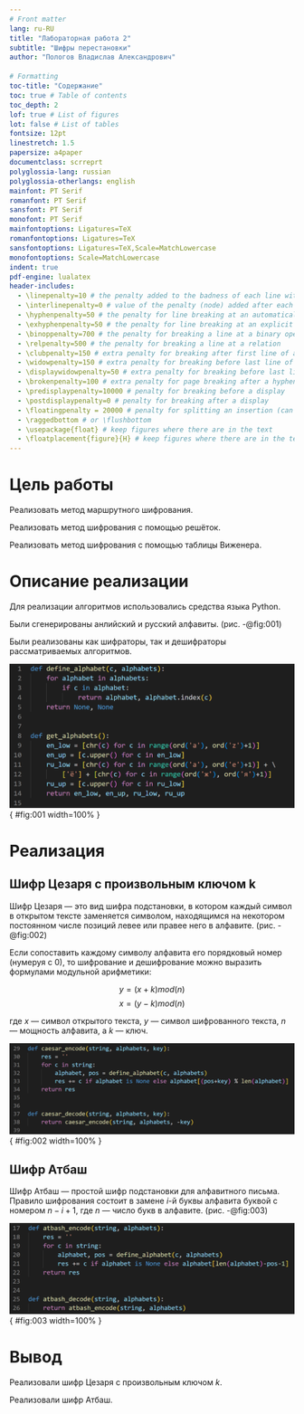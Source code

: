 ```yaml
---
# Front matter
lang: ru-RU
title: "Лабораторная работа 2"
subtitle: "Шифры перестановки" 
author: "Пологов Владислав Александрович"

# Formatting
toc-title: "Содержание"
toc: true # Table of contents
toc_depth: 2
lof: true # List of figures
lot: false # List of tables
fontsize: 12pt
linestretch: 1.5
papersize: a4paper
documentclass: scrreprt
polyglossia-lang: russian
polyglossia-otherlangs: english
mainfont: PT Serif
romanfont: PT Serif
sansfont: PT Serif
monofont: PT Serif
mainfontoptions: Ligatures=TeX
romanfontoptions: Ligatures=TeX
sansfontoptions: Ligatures=TeX,Scale=MatchLowercase
monofontoptions: Scale=MatchLowercase
indent: true
pdf-engine: lualatex
header-includes:
  - \linepenalty=10 # the penalty added to the badness of each line within a paragraph (no associated penalty node) Increasing the value makes tex try to have fewer lines in the paragraph.
  - \interlinepenalty=0 # value of the penalty (node) added after each line of a paragraph.
  - \hyphenpenalty=50 # the penalty for line breaking at an automatically inserted hyphen
  - \exhyphenpenalty=50 # the penalty for line breaking at an explicit hyphen
  - \binoppenalty=700 # the penalty for breaking a line at a binary operator
  - \relpenalty=500 # the penalty for breaking a line at a relation
  - \clubpenalty=150 # extra penalty for breaking after first line of a paragraph
  - \widowpenalty=150 # extra penalty for breaking before last line of a paragraph
  - \displaywidowpenalty=50 # extra penalty for breaking before last line before a display math
  - \brokenpenalty=100 # extra penalty for page breaking after a hyphenated line
  - \predisplaypenalty=10000 # penalty for breaking before a display
  - \postdisplaypenalty=0 # penalty for breaking after a display
  - \floatingpenalty = 20000 # penalty for splitting an insertion (can only be split footnote in standard LaTeX)
  - \raggedbottom # or \flushbottom
  - \usepackage{float} # keep figures where there are in the text
  - \floatplacement{figure}{H} # keep figures where there are in the text
---
```


# Цель работы 

Реализовать метод маршрутного шифрования.

Реализовать метод шифрования с помощью решёток.

Реализовать метод шифрования с помощью таблицы Виженера.

# Описание реализации

Для реализации алгоритмов использовались средства языка Python. 

Были сгенерированы анлийский и русский алфавиты. (рис. -@fig:001)

Были реализованы как шифраторы, так и дешифраторы рассматриваемых алгоритмов.

![Генерация алфавитов](image/image1.png){ #fig:001 width=100% }

# Реализация 

## Шифр Цезаря с произвольным ключом k

Шифр Цезаря — это вид шифра подстановки, в котором каждый символ в открытом тексте заменяется символом, находящимся на некотором постоянном числе позиций левее или правее него в алфавите. (рис. -@fig:002)

Если сопоставить каждому символу алфавита его порядковый номер (нумеруя с 0), то шифрование и дешифрование можно выразить формулами модульной арифметики:

$$y=(x+k) mod (n)$$
$$x=(y-k) mod (n)$$

где $x$ — символ открытого текста, $y$ — символ шифрованного текста, $n$ — мощность алфавита, а $k$ — ключ.

![Код Шифра Цезаря](image/image2.png){ #fig:002 width=100% }

## Шифр Атбаш

Шифр Атбаш — простой шифр подстановки для алфавитного письма. Правило шифрования состоит в замене $i$-й буквы алфавита буквой с номером $n-i+1$, где $n$ — число букв в алфавите. (рис. -@fig:003)

![Код Шифра Атбаш](image/image3.png){ #fig:003 width=100% }

# Вывод 

Реализовали шифр Цезаря с произвольным ключом _k_.

Реализовали шифр Атбаш.